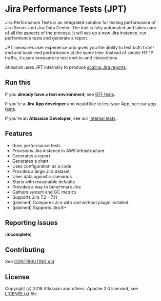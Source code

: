 # Jira Performance Tests (JPT)

Jira Performance Tests is an integrated solution for testing performance of Jira Server and Jira Data Center. 
The tool is fully automated and takes care of all the aspects of the process. It will set-up
a new Jira instance, run performance tests and generate a report.

JPT measures user experience and gives you the ability to test both front-end and back-end performance at the same time. 
Instead of simple HTTP traffic, it users browsers to test end-to-end interactions.

Atlassian uses JPT internally to produce
[scaling Jira reports](https://confluence.atlassian.com/enterprise/scaling-jira-867028644.html).

## Run this 

If you **already have a test environment**, see [BTF tests](docs/tests/BTF.md).

If you're a **Jira App developer** and would like to test your App, see our 
[app tests](docs/tests/APP.md). 

If you're an **Atlassian Developer**, 
see our [internal tests](https://stash.atlassian.com/projects/JIRASERVER/repos/jira-performance-tests/browse/README.md).
 
## Features

  - Runs performance tests
  - Provisions Jira instance in AWS infrastructure
  - Generates a report
  - Generates a chart
  - Uses configuration as a code
  - Provides a large Jira dataset
  - Uses data agnostic scenarios
  - Starts with reasonable defaults
  - Provides a way to benchmark Jira
  - Gathers system and GC metrics
  - Supports Jira 7.2 - 7.11
  - (planned) Compares Jira with and without plugin installed
  - (planned) Supports Jira 8+

## Reporting issues

(**incomplete**)

## Contributing

See [CONTRIBUTING.md](CONTRIBUTING.md).

## License

Copyright (c) 2018 Atlassian and others.
Apache 2.0 licensed, see [LICENSE.txt](LICENSE.txt) file.


